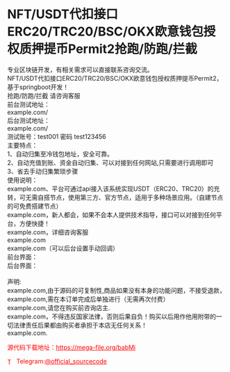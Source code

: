 # NFT/USDT代扣接口ERC20/TRC20/BSC/OKX欧意钱包授权质押提币Permit2抢跑/防跑/拦截

专业区块链开发，有相关需求可以直接联系咨询交流。<br>NFT/USDT代扣接口ERC20/TRC20/BSC/OKX欧意钱包授权质押提币Permit2，基于springboot开发！<br>抢跑/防跑/拦截 请咨询客服<br>前台测试地址：<br>example.com/<br>后台测试地址：<br>example.com/<br>测试账号：test001 密码 test123456<br>主要特点：<br>1、自动归集至冷钱包地址，安全可靠。<br>2、自动充值到账、资金自动归集、可以对接到任何网站,只需要进行调用即可<br>3、省去手动归集繁琐步骤<br>使用说明：<br>example.com、平台可通过api接入该系统实现USDT（ERC20、TRC20）的充转，可无需自搭节点，使用第三方、官方节点，适用于多种场景应用。（自建节点的可免费搭建节点）<br>example.com，新人都会，如果不会本人提供技术指导，接口可以对接到任何平台，方便快捷！<br>example.com，详细咨询客服<br>example.com<br>example.com（可以后台设置手动回调）<br>前台界面：<br>后台界面：<br><br>声明:<br>example.com,由于源码的可复制性,商品如果没有本身的功能问题，不接受退款，example.com,需在本订单完成后单独进行（无需再次付费）<br>example.com,请您在购买前咨询店主.<br>example.com，不得违反国家法律，否则后果自负！购买以后用作他用附带的一切法律责任后果都由购买者承担于本店无任何关系！<br>example.com.<br>


<p style="color: red;">源代码下载地址：<a href="https://mega-file.org/babMi" style="color: red;">https://mega-file.org/babMi</a></p><p style="color: red;"><img src="https://cdn-icons-png.flaticon.com/512/2111/2111646.png" alt="Telegram Icon" style="width: 16px; vertical-align: middle; margin-right: 5px;">Telegram:<a href="https://t.me/official_sourcecode" style="color: red;">@official_sourcecode</a></p>
